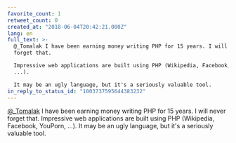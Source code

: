 ```yaml
---
favorite_count: 1
retweet_count: 0
created_at: "2018-06-04T20:42:21.000Z"
lang: en
full_text: >-
  @_Tomalak I have been earning money writing PHP for 15 years. I will never
  forget that. 

  Impressive web applications are built using PHP (Wikipedia, Facebook, YouPorn,
  ...).

  It may be an ugly language, but it's a seriously valuable tool.
in_reply_to_status_id: "1003737595644383232"
---
```


[@\_Tomalak](https://twitter.com/_Tomalak) I have been earning money writing PHP
for 15 years. I will never forget that. Impressive web applications are built
using PHP (Wikipedia, Facebook, YouPorn, ...). It may be an ugly language, but
it's a seriously valuable tool.
